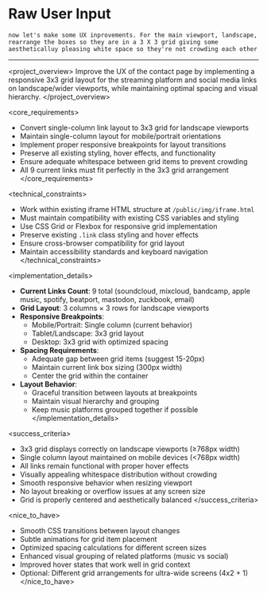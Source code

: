# Raw User Input
```
now let's make some UX inprovements. For the main viewport, landscape, rearrange the boxes so they are in a 3 X 3 grid giving some aestheticalluy pleasing white space so they're not crowding each other
```

---

<project_overview>
Improve the UX of the contact page by implementing a responsive 3x3 grid layout for the streaming platform and social media links on landscape/wider viewports, while maintaining optimal spacing and visual hierarchy.
</project_overview>

<core_requirements>
- Convert single-column link layout to 3x3 grid for landscape viewports
- Maintain single-column layout for mobile/portrait orientations
- Implement proper responsive breakpoints for layout transitions
- Preserve all existing styling, hover effects, and functionality
- Ensure adequate whitespace between grid items to prevent crowding
- All 9 current links must fit perfectly in the 3x3 grid arrangement
</core_requirements>

<technical_constraints>
- Work within existing iframe HTML structure at `/public/img/iframe.html`
- Must maintain compatibility with existing CSS variables and styling
- Use CSS Grid or Flexbox for responsive grid implementation
- Preserve existing `.link` class styling and hover effects
- Ensure cross-browser compatibility for grid layout
- Maintain accessibility standards and keyboard navigation
</technical_constraints>

<implementation_details>
- **Current Links Count**: 9 total (soundcloud, mixcloud, bandcamp, apple music, spotify, beatport, mastodon, zuckbook, email)
- **Grid Layout**: 3 columns × 3 rows for landscape viewports
- **Responsive Breakpoints**: 
  - Mobile/Portrait: Single column (current behavior)
  - Tablet/Landscape: 3x3 grid layout
  - Desktop: 3x3 grid with optimized spacing
- **Spacing Requirements**:
  - Adequate gap between grid items (suggest 15-20px)
  - Maintain current link box sizing (300px width)
  - Center the grid within the container
- **Layout Behavior**:
  - Graceful transition between layouts at breakpoints
  - Maintain visual hierarchy and grouping
  - Keep music platforms grouped together if possible
</implementation_details>

<success_criteria>
- 3x3 grid displays correctly on landscape viewports (≥768px width)
- Single column layout maintained on mobile devices (<768px width)
- All links remain functional with proper hover effects
- Visually appealing whitespace distribution without crowding
- Smooth responsive behavior when resizing viewport
- No layout breaking or overflow issues at any screen size
- Grid is properly centered and aesthetically balanced
</success_criteria>

<nice_to_have>
- Smooth CSS transitions between layout changes
- Subtle animations for grid item placement
- Optimized spacing calculations for different screen sizes
- Enhanced visual grouping of related platforms (music vs social)
- Improved hover states that work well in grid context
- Optional: Different grid arrangements for ultra-wide screens (4x2 + 1)
</nice_to_have>